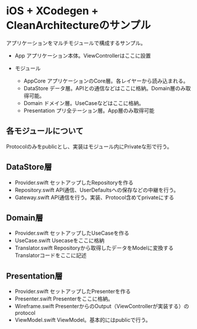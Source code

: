 iOS + XCodegen + CleanArchitectureのサンプル
============================================

アプリケーションをマルチモジュールで構成するサンプル。

- App アプリケーション本体。ViewControllerはここに設置

- モジュール
	- AppCore アプリケーションのCore層。各レイヤーから読み込まれる。
	- DataStore データ層。APIとの通信などはここに格納。Domain層のみ取得可能。
	- Domain ドメイン層。UseCaseなどはここに格納。
	- Presentation プリ全テーション層。App層のみ取得可能

## 各モジュールについて

Protocolのみをpublicとし、実装はモジュール内にPrivateな形で行う。

## DataStore層

- Provider.swift セットアップしたRepositoryを作る
- Repository.swift API通信、UserDefaultsへの保存などの中継を行う。
- Gateway.swift API通信を行う。実装、Protocol含めてprivateにする

## Domain層

- Provider.swift セットアップしたUseCaseを作る
- UseCase.swift Usecaseをここに格納
- Translator.swift Repositoryから取得したデータをModelに変換するTranslatorコードをここに記述

## Presentation層

- Provider.swift セットアップしたPresenterを作る
- Presenter.swift Presenterをここに格納。
- Wireframe.swift PresenterからのOutput（ViewControllerが実装する）のprotocol
- ViewModel.swift ViewModel。基本的にはpublicで行う。

